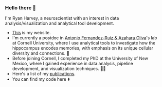 <!-- ### Hi there 👋 -->

<!--
**ryanharvey1/ryanharvey1** is a ✨ _special_ ✨ repository because its `README.md` (this file) appears on your GitHub profile.
Here are some ideas to get you started:
- 🌱 I’m currently learning ...
- 👯 I’m looking to collaborate on ...
- 🤔 I’m looking for help with ...
- 💬 Ask me about ...
- 📫 How to reach me: ...
![replay_figure](https://github.com/ryanharvey1/ryanharvey1/blob/main/replay_figure.png)

<img src="https://github.com/ryanharvey1/ryanharvey1/blob/main/replay_figure.png" width="500px">

- ⚡ Fun fact: ...
-->

<!-- - 😎 My name is Ryan Harvey
- 🔬 Postdoc at Cornell University 
- 🧠 Research interests: hippocampus, replay, sharp-wave ripples, learning, memory
 -->
 
### Hello there 👋

I'm Ryan Harvey, a neuroscientist with an interest in data analysis/visualization and analytical tool development.

- [This](https://ryanharvey1.github.io/) is my website.
- I'm currently a postdoc in [Antonio Fernandez-Ruiz & Azahara Oliva](https://braincomputation.org/)'s lab at Cornell University, where I use analytical tools to investigate how the hippocampus encodes memories, with emphasis on its unique cellular diversity and connections. 🧠
- Before joining Cornell, I completed my PhD at the University of New Mexico, where I gained experience in data analysis, pipeline development, and visualization techniques. 👨‍💻
- Here's a list of my [publications](https://scholar.google.com/citations?user=3aAH9kEAAAAJ&hl=en&oi=sra). 
- You can find my code here ⬇️


